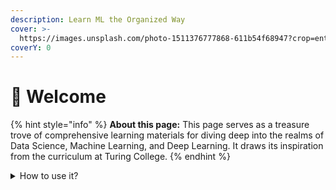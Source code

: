```yaml
---
description: Learn ML the Organized Way
cover: >-
  https://images.unsplash.com/photo-1511376777868-611b54f68947?crop=entropy&cs=srgb&fm=jpg&ixid=M3wxOTcwMjR8MHwxfHNlYXJjaHw3fHxtYWNoaW5lJTIwbGVhcm5pbmd8ZW58MHx8fHwxNjk2NTgxODg2fDA&ixlib=rb-4.0.3&q=85
coverY: 0
---
```


# 👋 Welcome

{% hint style="info" %}
**About this page:** This page serves as a treasure trove of comprehensive learning materials for diving deep into the realms of Data Science, Machine Learning, and Deep Learning. It draws its inspiration from the curriculum at Turing College.
{% endhint %}

<details>

<summary>How to use it?</summary>

* The guide is structured into distinct segments, each dedicated to exploring specific topics.
* Within each segment, you'll find various sections, each offering its own set of educational materials and resources.
* The primary learning materials featured here predominantly consist of O'Reilly books, and links to download these books are provided.
* Additionally, every section includes supplementary links to further enrich your learning experience.
* At the conclusion of each section, you'll encounter a project description that encourages you to apply your newfound knowledge.
* Enjoy your learning journey!

</details>
